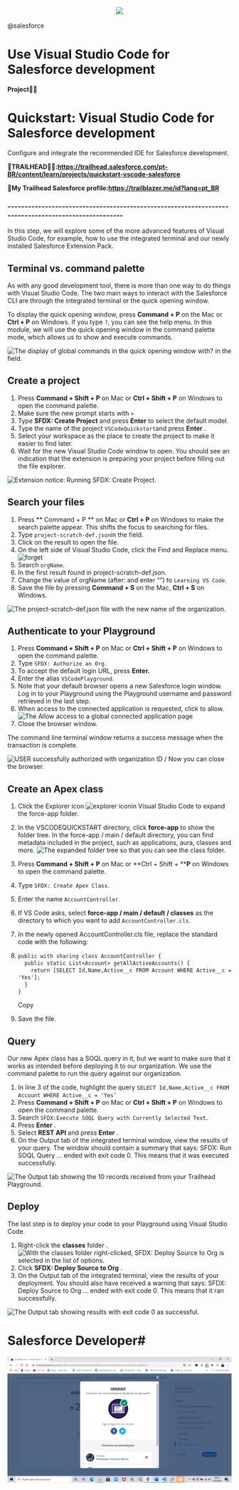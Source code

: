   
  <p align="center">
    <img windth="470" src="https://www.qtrainers.com/upload/topic/700/2019/06/topic-700-37375d0ca3bfed76a.jpg">
</p>
  
  @salesforce
  
  
  
  
  
  
  
  
  
  
  # Use Visual Studio Code for Salesforce development

  **Project👨‍💻**

  # Quickstart: Visual Studio Code for Salesforce development

  Configure and integrate the recommended IDE for Salesforce development.

  **🔗TRAILHEAD👨‍💻:https://trailhead.salesforce.com/pt-BR/content/learn/projects/quickstart-vscode-salesforce**

  **🔗My Trailhead Salesforce profile:https://trailblazer.me/id?lang=pt_BR**

  ### ---------------------------------------------------------------------------------------------------

  In this step, we will explore some of the more advanced features of Visual Studio Code, for example, how to use the integrated terminal and our newly installed Salesforce Extension Pack.

  ## Terminal vs. command palette

  As with any good development tool, there is more than one way to do things with Visual Studio Code. The two main ways to interact with the Salesforce CLI are through the integrated terminal or the quick opening window.

  To display the quick opening window, press **Command + P** on the Mac or **Ctrl + P** on Windows. If you type `?`, you can see the help menu. In this module, we will use the quick opening window in the command palette mode, which allows us to show and execute commands.

  ![The display of global commands in the quick opening window with?  in the field.](https://res.cloudinary.com/hy4kyit2a/f_auto,fl_lossy,q_70/learn/projects/quickstart-vscode-salesforce/use-vscode-for-salesforce/images/pt-BR/699cad2f3bdb50d80abd33b2e4594e42_cjptzm-66-v-00090-s-89-fljgg-9-bg.png)

  ## Create a project

  1. Press **Command + Shift + P** on Mac or **Ctrl + Shift + P** on Windows to open the command palette.
  2. Make sure the new prompt starts with `>`
  3. Type **SFDX: Create Project** and press **Enter** to select the default model.
  4. Type the name of the project `VSCodeQuickstart`and press **Enter** .
  5. Select your workspace as the place to create the project to make it easier to find later.
  6. Wait for the new Visual Studio Code window to open. You should see an indication that the extension is preparing your project before filling out the file explorer.

  ![Extension notice: Running SFDX: Create Project.](https://res.cloudinary.com/hy4kyit2a/f_auto,fl_lossy,q_70/learn/projects/quickstart-vscode-salesforce/use-vscode-for-salesforce/images/pt-BR/6ae0230ffbeb9667708db7dd98306ccf_cjptzm-66-x-000-a-0-s-89-cl-09-gz-42.png)

  ## Search your files

  1. Press ** Command + P ** on Mac or **Ctrl + P** on Windows to make the search palette appear. This shifts the focus to searching for files.
  2. Type `project-scratch-def.json`in the field.
  3. Click on the result to open the file.
  4. On the left side of Visual Studio Code, click the Find and Replace menu. ![forget](https://res.cloudinary.com/hy4kyit2a/f_auto,fl_lossy,q_70/learn/projects/quickstart-vscode-salesforce/use-vscode-for-salesforce/images/pt-BR/6e008a51c38cc23568fafa4df52c07d6_cjptzm-671000-d-0-s-89-a-9-sh-5-nyf.png)
  5. Search `orgName`.
  6. In the first result found in project-scratch-def.json.
  7. Change the value of orgName (after: and enter “”) to `Learning VS Code`.
  8. Save the file by pressing **Command + S** on the Mac, **Ctrl + S** on Windows.

  ![The project-scratch-def.json file with the new name of the organization.](https://res.cloudinary.com/hy4kyit2a/f_auto,fl_lossy,q_70/learn/projects/quickstart-vscode-salesforce/use-vscode-for-salesforce/images/pt-BR/f5742acbb1d3d8d4595d56c3aadb4333_cjptzm-673000-e-0-s-89-m-93-o-5-yb-1.png)

  ## Authenticate to your Playground

  1. Press **Command + Shift + P** on Mac or **Ctrl + Shift + P** on Windows to open the command palette.
  2. Type `SFDX: Authorize an Org`.
  3. To accept the default login URL, press **Enter.**
  4. Enter the alias `VSCodePlayground`.
  5. Note that your default browser opens a new Salesforce login window. Log in to your Playground using the Playground username and password retrieved in the last step.
  6. When access to the connected application is requested, click to allow.   ![The Allow access to a global connected application page](https://res.cloudinary.com/hy4kyit2a/f_auto,fl_lossy,q_70/learn/projects/quickstart-vscode-salesforce/use-vscode-for-salesforce/images/pt-BR/35b7e9cde25290c50977ea8932aa92c3_cjptzm-674000-f-0-s-89846-lck-3-l.png)
  7. Close the browser window.

  The command line terminal window returns a success message when the transaction is complete.

  ![USER successfully authorized with organization ID / Now you can close the browser.](https://res.cloudinary.com/hy4kyit2a/f_auto,fl_lossy,q_70/learn/projects/quickstart-vscode-salesforce/use-vscode-for-salesforce/images/pt-BR/e79231bf40a1e2a893b8b22f1c72774b_cjptzm-677000-g-0-s-89-iyreg-3-fa.png)

  ## Create an Apex class

  1. Click the Explorer icon ![explorer icon](https://res.cloudinary.com/hy4kyit2a/f_auto,fl_lossy,q_70/learn/projects/quickstart-vscode-salesforce/use-vscode-for-salesforce/images/pt-BR/a939fa52445b29275826f819a9e29226_cjptzm-679000-h-0-s-89-jq-2-k-3-f-5-r.png)in Visual Studio Code to expand the force-app folder.

  2. In the VSCODEQUICKSTART directory, click **force-app** to show the folder tree. In the force-app / main / default directory, you can find metadata included in the project, such as applications, aura, classes and more.  ![The expanded folder tree so that you can see the class folder.](https://res.cloudinary.com/hy4kyit2a/f_auto,fl_lossy,q_70/learn/projects/quickstart-vscode-salesforce/use-vscode-for-salesforce/images/pt-BR/5d4d124608fcaeb84ef64b5010208a42_folder-structure-may-2019.png)

  3. Press **Command + Shift + P** on Mac or **Ctrl + Shift + ****P** on Windows to open the command palette.

  4. Type `SFDX: Create Apex Class`.

  5. Enter the name `AccountController`.

  6. If VS Code asks, select **force-app / main / default / classes** as the directory to which you want to add `AccountController.cls`.

  7. In the newly opened AccountController.cls file, replace the standard code with the following:

  8. ```
     public with sharing class AccountController {
       public static List<Account> getAllActiveAccounts() {
         return [SELECT Id,Name,Active__c FROM Account WHERE Active__c = 'Yes'];
       }
     }
     ```

     Copy

  9. Save the file.

  ## Query

  Our new Apex class has a SOQL query in it, but we want to make sure that it works as intended before deploying it to our organization. We use the command palette to run the query against our organization.

  1. In line 3 of the code, highlight the query `SELECT Id,Name,Active__c FROM Account WHERE Active__c = 'Yes’`
  2. Press **Command + Shift + P** on Mac or **Ctrl + Shift + P** on Windows to open the command palette.
  3. Search `SFDX:Execute SOQL Query with Currently Selected Text`.
  4. Press **Enter** .
  5. Select **REST API** and press **Enter** .
  6. On the Output tab of the integrated terminal window, view the results of your query. The window should contain a summary that says: SFDX: Run SOQL Query ... ended with exit code 0. This means that it was executed successfully.

  ![The Output tab showing the 10 records received from your Trailhead Playground.](https://res.cloudinary.com/hy4kyit2a/f_auto,fl_lossy,q_70/learn/projects/quickstart-vscode-salesforce/use-vscode-for-salesforce/images/pt-BR/4bac25f56b8e74ebf1ee37e96ef4d99e_cjptzm-67-e-000-k-0-s-891-w-0-bp-99-x.png)

  ## Deploy

  The last step is to deploy your code to your Playground using Visual Studio Code.

  1. Right-click the **classes** folder .
     ![With the classes folder right-clicked, SFDX: Deploy Source to Org is selected in the list of options.](https://res.cloudinary.com/hy4kyit2a/f_auto,fl_lossy,q_70/learn/projects/quickstart-vscode-salesforce/use-vscode-for-salesforce/images/pt-BR/f268c57e0e2c85243117680600e3b641_deploy-00000.png)
  2. Click **SFDX: Deploy Source to Org** .
  3. On the Output tab of the integrated terminal, view the results of your deployment. You should also have received a warning that says: SFDX: Deploy Source to Org ... ended with exit code 0. This means that it ran successfully.

  ![The Output tab showing results with exit code 0 as successful.](https://res.cloudinary.com/hy4kyit2a/f_auto,fl_lossy,q_70/learn/projects/quickstart-vscode-salesforce/use-vscode-for-salesforce/images/pt-BR/3025e4bef52d29ac9439afb6360f6516_cjptzm-67-i-000-m-0-s-896-w-8-q-2-ecx.png)


   # Salesforce Developer#
   
<p align="center">
    <img windth="470" src="https://github.com/Rubensrma/Quickstart-VisualStudioCodeforSalesforceDevelopment/blob/master/img-process/Visual%20Studio%20Code%20for%20Salesforce%20development11.jpeg">
</p>
